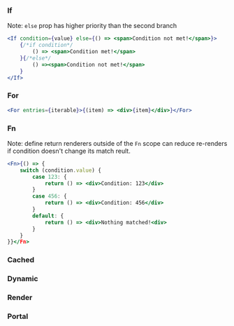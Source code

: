 ### If

Note: `else` prop has higher priority than the second branch
```jsx
<If condition={value} else={() => <span>Condition not met!</span>}>
	{/*if condition*/
		() => <span>Condition met!</span>
	}{/*else*/
		() =><span>Condition not met!</span>
	}
</If>
```

### For
```jsx
<For entries={iterable}>{(item) => <div>{item}</div>}</For>
```

### Fn

Note: define return renderers outside of the `Fn` scope can reduce re-renders if condition doesn't change its match reult.
```jsx
<Fn>{() => {
	switch (condition.value) {
		case 123: {
			return () => <div>Condition: 123</div>
		}
		case 456: {
			return () => <div>Condition: 456</div>
		}
		default: {
			return () => <div>Nothing matched!<div>
		}
	}
}}</Fn>
```

### Cached

### Dynamic

### Render

### Portal

